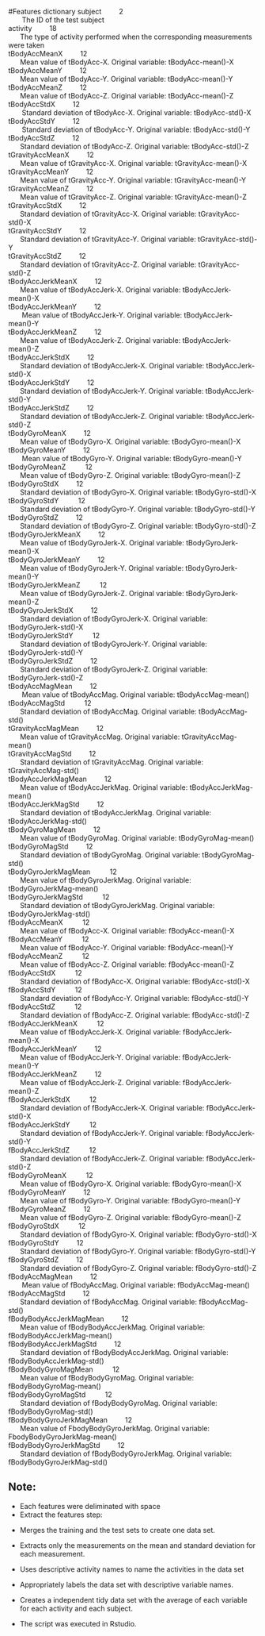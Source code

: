 #Features dictionary
subject&nbsp;&nbsp;&nbsp;&nbsp;&nbsp;&nbsp;&nbsp;&nbsp;      2  
            &nbsp;&nbsp;&nbsp;&nbsp;&nbsp;&nbsp; The ID of the test subject  
activity&nbsp;&nbsp;&nbsp;&nbsp;&nbsp;&nbsp;&nbsp;&nbsp;    18  
             &nbsp;&nbsp;&nbsp;&nbsp;&nbsp;&nbsp;The type of activity performed when the corresponding measurements were taken  
tBodyAccMeanX&nbsp;&nbsp;&nbsp;&nbsp;&nbsp;&nbsp;&nbsp;&nbsp;     12  
           &nbsp;&nbsp;&nbsp;&nbsp;&nbsp;&nbsp;Mean value of tBodyAcc-X.  Original variable: tBodyAcc-mean()-X  
tBodyAccMeanY&nbsp;&nbsp;&nbsp;&nbsp;&nbsp;&nbsp;&nbsp;&nbsp;     12    
           &nbsp;&nbsp;&nbsp;&nbsp;&nbsp;&nbsp;Mean value of tBodyAcc-Y. Original variable: tBodyAcc-mean()-Y  
tBodyAccMeanZ&nbsp;&nbsp;&nbsp;&nbsp;&nbsp;&nbsp;&nbsp;&nbsp;     12  
           &nbsp;&nbsp;&nbsp;&nbsp;&nbsp;&nbsp;Mean value of tBodyAcc-Z. Original variable: tBodyAcc-mean()-Z  
tBodyAccStdX&nbsp;&nbsp;&nbsp;&nbsp;&nbsp;&nbsp;&nbsp;&nbsp;     12  
           &nbsp;&nbsp;&nbsp;&nbsp;&nbsp;&nbsp; Standard deviation of tBodyAcc-X. Original variable: tBodyAcc-std()-X  
tBodyAccStdY&nbsp;&nbsp;&nbsp;&nbsp;&nbsp;&nbsp;&nbsp;&nbsp;     12  
           &nbsp;&nbsp;&nbsp;&nbsp;&nbsp;&nbsp; Standard deviation of tBodyAcc-Y. Original variable: tBodyAcc-std()-Y  
tBodyAccStdZ&nbsp;&nbsp;&nbsp;&nbsp;&nbsp;&nbsp;&nbsp;&nbsp;     12  
            &nbsp;&nbsp;&nbsp;&nbsp;&nbsp;&nbsp;Standard deviation of tBodyAcc-Z. Original variable: tBodyAcc-std()-Z  
tGravityAccMeanX&nbsp;&nbsp;&nbsp;&nbsp;&nbsp;&nbsp;&nbsp;&nbsp;     12  
            &nbsp;&nbsp;&nbsp;&nbsp;&nbsp;&nbsp;Mean value of tGravityAcc-X. Original variable: tGravityAcc-mean()-X  
tGravityAccMeanY&nbsp;&nbsp;&nbsp;&nbsp;&nbsp;&nbsp;&nbsp;&nbsp;     12  
            &nbsp;&nbsp;&nbsp;&nbsp;&nbsp;&nbsp;Mean value of tGravityAcc-Y. Original variable: tGravityAcc-mean()-Y  
tGravityAccMeanZ&nbsp;&nbsp;&nbsp;&nbsp;&nbsp;&nbsp;&nbsp;&nbsp;     12  
            &nbsp;&nbsp;&nbsp;&nbsp;&nbsp;&nbsp;Mean value of tGravityAcc-Z. Original variable: tGravityAcc-mean()-Z  
tGravityAccStdX&nbsp;&nbsp;&nbsp;&nbsp;&nbsp;&nbsp;&nbsp;&nbsp;     12  
            &nbsp;&nbsp;&nbsp;&nbsp;&nbsp;&nbsp;Standard deviation of tGravityAcc-X. Original variable: tGravityAcc-std()-X  
tGravityAccStdY&nbsp;&nbsp;&nbsp;&nbsp;&nbsp;&nbsp;&nbsp;&nbsp;     12  
            &nbsp;&nbsp;&nbsp;&nbsp;&nbsp;&nbsp;Standard deviation of tGravityAcc-Y. Original variable: tGravityAcc-std()-Y  
tGravityAccStdZ&nbsp;&nbsp;&nbsp;&nbsp;&nbsp;&nbsp;&nbsp;&nbsp;     12  
            &nbsp;&nbsp;&nbsp;&nbsp;&nbsp;&nbsp;Standard deviation of tGravityAcc-Z. Original variable: tGravityAcc-std()-Z  
tBodyAccJerkMeanX&nbsp;&nbsp;&nbsp;&nbsp;&nbsp;&nbsp;&nbsp;&nbsp;     12  
            &nbsp;&nbsp;&nbsp;&nbsp;&nbsp;&nbsp;Mean value of tBodyAccJerk-X. Original variable: tBodyAccJerk-mean()-X  
tBodyAccJerkMeanY&nbsp;&nbsp;&nbsp;&nbsp;&nbsp;&nbsp;&nbsp;&nbsp;     12  
           &nbsp;&nbsp;&nbsp;&nbsp;&nbsp;&nbsp; Mean value of tBodyAccJerk-Y. Original variable: tBodyAccJerk-mean()-Y  
tBodyAccJerkMeanZ&nbsp;&nbsp;&nbsp;&nbsp;&nbsp;&nbsp;&nbsp;&nbsp;     12  
            &nbsp;&nbsp;&nbsp;&nbsp;&nbsp;&nbsp;Mean value of tBodyAccJerk-Z. Original variable: tBodyAccJerk-mean()-Z  
tBodyAccJerkStdX&nbsp;&nbsp;&nbsp;&nbsp;&nbsp;&nbsp;&nbsp;&nbsp;     12  
            &nbsp;&nbsp;&nbsp;&nbsp;&nbsp;&nbsp;Standard deviation of tBodyAccJerk-X. Original variable: tBodyAccJerk-std()-X  
tBodyAccJerkStdY&nbsp;&nbsp;&nbsp;&nbsp;&nbsp;&nbsp;&nbsp;&nbsp;     12  
            &nbsp;&nbsp;&nbsp;&nbsp;&nbsp;&nbsp;Standard deviation of tBodyAccJerk-Y. Original variable: tBodyAccJerk-std()-Y  
tBodyAccJerkStdZ&nbsp;&nbsp;&nbsp;&nbsp;&nbsp;&nbsp;&nbsp;&nbsp;     12  
            &nbsp;&nbsp;&nbsp;&nbsp;&nbsp;&nbsp;Standard deviation of tBodyAccJerk-Z. Original variable: tBodyAccJerk-std()-Z  
tBodyGyroMeanX&nbsp;&nbsp;&nbsp;&nbsp;&nbsp;&nbsp;&nbsp;&nbsp;      12             
            &nbsp;&nbsp;&nbsp;&nbsp;&nbsp;&nbsp;Mean value of tBodyGyro-X. Original variable: tBodyGyro-mean()-X  
tBodyGyroMeanY&nbsp;&nbsp;&nbsp;&nbsp;&nbsp;&nbsp;&nbsp;&nbsp;      12        
           &nbsp;&nbsp;&nbsp;&nbsp;&nbsp;&nbsp; Mean value of tBodyGyro-Y. Original variable: tBodyGyro-mean()-Y  
tBodyGyroMeanZ &nbsp;&nbsp;&nbsp;&nbsp;&nbsp;&nbsp;&nbsp;&nbsp;    12      
            &nbsp;&nbsp;&nbsp;&nbsp;&nbsp;&nbsp;Mean value of tBodyGyro-Z. Original variable: tBodyGyro-mean()-Z  
tBodyGyroStdX&nbsp;&nbsp;&nbsp;&nbsp;&nbsp;&nbsp;&nbsp;&nbsp;     12  
            &nbsp;&nbsp;&nbsp;&nbsp;&nbsp;&nbsp;Standard deviation of tBodyGyro-X. Original variable: tBodyGyro-std()-X  
tBodyGyroStdY &nbsp;&nbsp;&nbsp;&nbsp;&nbsp;&nbsp;&nbsp;&nbsp;    12  
            &nbsp;&nbsp;&nbsp;&nbsp;&nbsp;&nbsp;Standard deviation of tBodyGyro-Y. Original variable: tBodyGyro-std()-Y  
tBodyGyroStdZ&nbsp;&nbsp;&nbsp;&nbsp;&nbsp;&nbsp;&nbsp;&nbsp;     12  
            &nbsp;&nbsp;&nbsp;&nbsp;&nbsp;&nbsp;Standard deviation of tBodyGyro-Z. Original variable: tBodyGyro-std()-Z  
tBodyGyroJerkMeanX&nbsp;&nbsp;&nbsp;&nbsp;&nbsp;&nbsp;&nbsp;&nbsp;     12  
            &nbsp;&nbsp;&nbsp;&nbsp;&nbsp;&nbsp;Mean value of tBodyGyroJerk-X. Original variable: tBodyGyroJerk-mean()-X  
tBodyGyroJerkMeanY&nbsp;&nbsp;&nbsp;&nbsp;&nbsp;&nbsp;&nbsp;&nbsp;     12  
            &nbsp;&nbsp;&nbsp;&nbsp;&nbsp;&nbsp;Mean value of tBodyGyroJerk-Y. Original variable: tBodyGyroJerk-mean()-Y  
tBodyGyroJerkMeanZ &nbsp;&nbsp;&nbsp;&nbsp;&nbsp;&nbsp;&nbsp;&nbsp;    12  
            &nbsp;&nbsp;&nbsp;&nbsp;&nbsp;&nbsp;Mean value of tBodyGyroJerk-Z. Original variable: tBodyGyroJerk-mean()-Z  
tBodyGyroJerkStdX&nbsp;&nbsp;&nbsp;&nbsp;&nbsp;&nbsp;&nbsp;&nbsp;      12   
            &nbsp;&nbsp;&nbsp;&nbsp;&nbsp;&nbsp;Standard deviation of tBodyGyroJerk-X. Original variable: tBodyGyroJerk-std()-X  
tBodyGyroJerkStdY &nbsp;&nbsp;&nbsp;&nbsp;&nbsp;&nbsp;&nbsp;&nbsp;     12   
            &nbsp;&nbsp;&nbsp;&nbsp;&nbsp;&nbsp;Standard deviation of tBodyGyroJerk-Y. Original variable: tBodyGyroJerk-std()-Y  
tBodyGyroJerkStdZ&nbsp;&nbsp;&nbsp;&nbsp;&nbsp;&nbsp;&nbsp;&nbsp;      12  
            &nbsp;&nbsp;&nbsp;&nbsp;&nbsp;&nbsp;Standard deviation of tBodyGyroJerk-Z. Original variable: tBodyGyroJerk-std()-Z  
tBodyAccMagMean&nbsp;&nbsp;&nbsp;&nbsp;&nbsp;&nbsp;&nbsp;&nbsp;      12  
           &nbsp;&nbsp;&nbsp;&nbsp;&nbsp;&nbsp; Mean value of tBodyAccMag. Original variable: tBodyAccMag-mean()  
tBodyAccMagStd &nbsp;&nbsp;&nbsp;&nbsp;&nbsp;&nbsp;&nbsp;&nbsp;      12  
            &nbsp;&nbsp;&nbsp;&nbsp;&nbsp;&nbsp;Standard deviation of tBodyAccMag. Original variable: tBodyAccMag-std()  
tGravityAccMagMean&nbsp;&nbsp;&nbsp;&nbsp;&nbsp;&nbsp;&nbsp;&nbsp;      12  
            &nbsp;&nbsp;&nbsp;&nbsp;&nbsp;&nbsp;Mean value of tGravityAccMag. Original variable: tGravityAccMag-mean()  
tGravityAccMagStd&nbsp;&nbsp;&nbsp;&nbsp;&nbsp;&nbsp;&nbsp;&nbsp;     12   
            &nbsp;&nbsp;&nbsp;&nbsp;&nbsp;&nbsp;Standard deviation of tGravityAccMag. Original variable: tGravityAccMag-std()  
tBodyAccJerkMagMean&nbsp;&nbsp;&nbsp;&nbsp;&nbsp;&nbsp;&nbsp;&nbsp;      12   
           &nbsp;&nbsp;&nbsp;&nbsp;&nbsp;&nbsp;Mean value of tBodyAccJerkMag. Original variable: tBodyAccJerkMag-mean()  
tBodyAccJerkMagStd&nbsp;&nbsp;&nbsp;&nbsp;&nbsp;&nbsp;&nbsp;&nbsp;     12  
            &nbsp;&nbsp;&nbsp;&nbsp;&nbsp;&nbsp;Standard deviation of tBodyAccJerkMag. Original variable: tBodyAccJerkMag-std()  
tBodyGyroMagMean&nbsp;&nbsp;&nbsp;&nbsp;&nbsp;&nbsp;&nbsp;&nbsp;     12  
            &nbsp;&nbsp;&nbsp;&nbsp;&nbsp;&nbsp;Mean value of tBodyGyroMag. Original variable: tBodyGyroMag-mean()  
tBodyGyroMagStd&nbsp;&nbsp;&nbsp;&nbsp;&nbsp;&nbsp;&nbsp;&nbsp;      12  
            &nbsp;&nbsp;&nbsp;&nbsp;&nbsp;&nbsp;Standard deviation of tBodyGyroMag. Original variable: tBodyGyroMag-std()  
tBodyGyroJerkMagMean &nbsp;&nbsp;&nbsp;&nbsp;&nbsp;&nbsp;&nbsp;&nbsp;     12  
            &nbsp;&nbsp;&nbsp;&nbsp;&nbsp;&nbsp;Mean value of tBodyGyroJerkMag. Original variable: tBodyGyroJerkMag-mean()  
tBodyGyroJerkMagStd &nbsp;&nbsp;&nbsp;&nbsp;&nbsp;&nbsp;&nbsp;&nbsp;     12  
            &nbsp;&nbsp;&nbsp;&nbsp;&nbsp;&nbsp;Standard deviation of tBodyGyroJerkMag. Original variable: tBodyGyroJerkMag-std()  
fBodyAccMeanX &nbsp;&nbsp;&nbsp;&nbsp;&nbsp;&nbsp;&nbsp;&nbsp;    12  
            &nbsp;&nbsp;&nbsp;&nbsp;&nbsp;&nbsp;Mean value of fBodyAcc-X. Original variable: fBodyAcc-mean()-X  
fBodyAccMeanY &nbsp;&nbsp;&nbsp;&nbsp;&nbsp;&nbsp;&nbsp;&nbsp;     12  
            &nbsp;&nbsp;&nbsp;&nbsp;&nbsp;&nbsp;Mean value of fBodyAcc-Y. Original variable: fBodyAcc-mean()-Y  
fBodyAccMeanZ &nbsp;&nbsp;&nbsp;&nbsp;&nbsp;&nbsp;&nbsp;&nbsp;    12   
            &nbsp;&nbsp;&nbsp;&nbsp;&nbsp;&nbsp;Mean value of fBodyAcc-Z. Original variable: fBodyAcc-mean()-Z  
fBodyAccStdX  &nbsp;&nbsp;&nbsp;&nbsp;&nbsp;&nbsp;&nbsp;&nbsp;    12  
            &nbsp;&nbsp;&nbsp;&nbsp;&nbsp;&nbsp;Standard deviation of fBodyAcc-X. Original variable: fBodyAcc-std()-X  
fBodyAccStdY &nbsp;&nbsp;&nbsp;&nbsp;&nbsp;&nbsp;&nbsp;&nbsp;     12   
            &nbsp;&nbsp;&nbsp;&nbsp;&nbsp;&nbsp;Standard deviation of fBodyAcc-Y. Original variable: fBodyAcc-std()-Y  
fBodyAccStdZ &nbsp;&nbsp;&nbsp;&nbsp;&nbsp;&nbsp;&nbsp;&nbsp;     12  
            &nbsp;&nbsp;&nbsp;&nbsp;&nbsp;&nbsp;Standard deviation of fBodyAcc-Z. Original variable: fBodyAcc-std()-Z  
fBodyAccJerkMeanX &nbsp;&nbsp;&nbsp;&nbsp;&nbsp;&nbsp;&nbsp;&nbsp;     12  
            &nbsp;&nbsp;&nbsp;&nbsp;&nbsp;&nbsp;Mean value of fBodyAccJerk-X. Original variable: fBodyAccJerk-mean()-X  
fBodyAccJerkMeanY&nbsp;&nbsp;&nbsp;&nbsp;&nbsp;&nbsp;&nbsp;&nbsp;      12  
            &nbsp;&nbsp;&nbsp;&nbsp;&nbsp;&nbsp;Mean value of fBodyAccJerk-Y. Original variable: fBodyAccJerk-mean()-Y  
fBodyAccJerkMeanZ&nbsp;&nbsp;&nbsp;&nbsp;&nbsp;&nbsp;&nbsp;&nbsp;     12   
            &nbsp;&nbsp;&nbsp;&nbsp;&nbsp;&nbsp;Mean value of fBodyAccJerk-Z. Original variable: fBodyAccJerk-mean()-Z  
fBodyAccJerkStdX &nbsp;&nbsp;&nbsp;&nbsp;&nbsp;&nbsp;&nbsp;&nbsp;    12   
            &nbsp;&nbsp;&nbsp;&nbsp;&nbsp;&nbsp;Standard deviation of fBodyAccJerk-X. Original variable: fBodyAccJerk-std()-X  
fBodyAccJerkStdY &nbsp;&nbsp;&nbsp;&nbsp;&nbsp;&nbsp;&nbsp;&nbsp;    12  
            &nbsp;&nbsp;&nbsp;&nbsp;&nbsp;&nbsp;Standard deviation of fBodyAccJerk-Y. Original variable: fBodyAccJerk-std()-Y  
fBodyAccJerkStdZ &nbsp;&nbsp;&nbsp;&nbsp;&nbsp;&nbsp;&nbsp;&nbsp;     12  
            &nbsp;&nbsp;&nbsp;&nbsp;&nbsp;&nbsp;Standard deviation of fBodyAccJerk-Z. Original variable: fBodyAccJerk-std()-Z  
fBodyGyroMeanX &nbsp;&nbsp;&nbsp;&nbsp;&nbsp;&nbsp;&nbsp;&nbsp;    12  
            &nbsp;&nbsp;&nbsp;&nbsp;&nbsp;&nbsp;Mean value of fBodyGyro-X. Original variable: fBodyGyro-mean()-X  
fBodyGyroMeanY&nbsp;&nbsp;&nbsp;&nbsp;&nbsp;&nbsp;&nbsp;&nbsp;     12  
            &nbsp;&nbsp;&nbsp;&nbsp;&nbsp;&nbsp;Mean value of fBodyGyro-Y. Original variable: fBodyGyro-mean()-Y  
fBodyGyroMeanZ&nbsp;&nbsp;&nbsp;&nbsp;&nbsp;&nbsp;&nbsp;&nbsp;     12  
            &nbsp;&nbsp;&nbsp;&nbsp;&nbsp;&nbsp;Mean value of fBodyGyro-Z. Original variable: fBodyGyro-mean()-Z  
fBodyGyroStdX &nbsp;&nbsp;&nbsp;&nbsp;&nbsp;&nbsp;&nbsp;&nbsp;    12  
            &nbsp;&nbsp;&nbsp;&nbsp;&nbsp;&nbsp;Standard deviation of fBodyGyro-X. Original variable: fBodyGyro-std()-X  
fBodyGyroStdY&nbsp;&nbsp;&nbsp;&nbsp;&nbsp;&nbsp;&nbsp;&nbsp;     12  
            &nbsp;&nbsp;&nbsp;&nbsp;&nbsp;&nbsp;Standard deviation of fBodyGyro-Y. Original variable: fBodyGyro-std()-Y  
fBodyGyroStdZ&nbsp;&nbsp;&nbsp;&nbsp;&nbsp;&nbsp;&nbsp;&nbsp;     12  
            &nbsp;&nbsp;&nbsp;&nbsp;&nbsp;&nbsp;Standard deviation of fBodyGyro-Z. Original variable: fBodyGyro-std()-Z  
fBodyAccMagMean&nbsp;&nbsp;&nbsp;&nbsp;&nbsp;&nbsp;&nbsp;&nbsp;     12  
           &nbsp;&nbsp;&nbsp;&nbsp;&nbsp;&nbsp; Mean value of fBodyAccMag. Original variable: fBodyAccMag-mean()  
fBodyAccMagStd&nbsp;&nbsp;&nbsp;&nbsp;&nbsp;&nbsp;&nbsp;&nbsp;     12  
            &nbsp;&nbsp;&nbsp;&nbsp;&nbsp;&nbsp;Standard deviation of fBodyAccMag. Original variable: fBodyAccMag-std()  
fBodyBodyAccJerkMagMean&nbsp;&nbsp;&nbsp;&nbsp;&nbsp;&nbsp;&nbsp;&nbsp;     12  
            &nbsp;&nbsp;&nbsp;&nbsp;&nbsp;&nbsp;Mean value of fBodyBodyAccJerkMag. Original variable: fBodyBodyAccJerkMag-mean()  
fBodyBodyAccJerkMagStd&nbsp;&nbsp;&nbsp;&nbsp;&nbsp;&nbsp;&nbsp;&nbsp;     12    
            &nbsp;&nbsp;&nbsp;&nbsp;&nbsp;&nbsp;Standard deviation of fBodyBodyAccJerkMag. Original variable: fBodyBodyAccJerkMag-std()    
fBodyBodyGyroMagMean &nbsp;&nbsp;&nbsp;&nbsp;&nbsp;&nbsp;&nbsp;&nbsp;    12    
            &nbsp;&nbsp;&nbsp;&nbsp;&nbsp;&nbsp;Mean value of fBodyBodyGyroMag. Original variable: fBodyBodyGyroMag-mean()  
fBodyBodyGyroMagStd &nbsp;&nbsp;&nbsp;&nbsp;&nbsp;&nbsp;&nbsp;&nbsp;    12  
            &nbsp;&nbsp;&nbsp;&nbsp;&nbsp;&nbsp;Standard deviation of fBodyBodyGyroMag. Original variable: fBodyBodyGyroMag-std()  
fBodyBodyGyroJerkMagMean&nbsp;&nbsp;&nbsp;&nbsp;&nbsp;&nbsp;&nbsp;&nbsp;     12  
            &nbsp;&nbsp;&nbsp;&nbsp;&nbsp;&nbsp;Mean value of FbodyBodyGyroJerkMag. Original variable: FbodyBodyGyroJerkMag-mean()  
fBodyBodyGyroJerkMagStd&nbsp;&nbsp;&nbsp;&nbsp;&nbsp;&nbsp;&nbsp;&nbsp;     12  
            &nbsp;&nbsp;&nbsp;&nbsp;&nbsp;&nbsp;Standard deviation of fBodyBodyGyroJerkMag. Original variable: fBodyBodyGyroJerkMag-std()  
  
## Note:
- Each features were deliminated with space
- Extract the features step:
 
 * Merges the training and the test sets to create one data set.

 * Extracts only the measurements on the mean and standard deviation for each measurement.
 
 * Uses descriptive activity names to name the activities in the data set
 
 * Appropriately labels the data set with descriptive variable names.
 
 * Creates a independent tidy data set with the average of each variable for each activity and each subject.
 * The script was executed in Rstudio.
